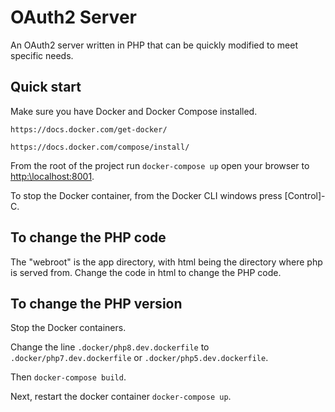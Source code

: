 # OAuth2 Server 

An OAuth2 server written in PHP that can be quickly modified to meet specific needs.

## Quick start

Make sure you have Docker and Docker Compose installed.

    https://docs.docker.com/get-docker/

    https://docs.docker.com/compose/install/

From the root of the project run `docker-compose up` open your browser to 
[http:\\localhost:8001](http:\\localhost:8001).

To stop the Docker container, from the Docker CLI windows press [Control]-C.

## To change the PHP code

The "webroot" is the app directory, with html being the directory where php is served from.  Change the code in 
html to change the PHP code.

## To change the PHP version

Stop the Docker containers.

Change the line `.docker/php8.dev.dockerfile` to `.docker/php7.dev.dockerfile` or `.docker/php5.dev.dockerfile`.

Then `docker-compose build`.

Next, restart the docker container `docker-compose up`.